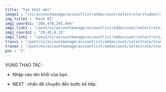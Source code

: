 ```yaml
---
title: "Tạo khối mới"
image1 : "/vi/accountmanage/accountlist/addaccount/selectrole/student/selectclass/CreateNewGrade.png"
img_title1 : "Hình 01"
img1_coords1: "208,476,245,494"
img1_link1 : "/post/vi/accountmanage/accountlist/addaccount/selectrole/student/selectclass/step27_create_new_class/"
img1_coords2 : "29,45,0,15"
img1_link2 : "/post/vi/accountmanage/accountlist/addaccount/selectrole/student/step24_select_class/"
tranvi : "/post/vi/accountmanage/accountlist/addaccount/selectrole/student/selectclass/step25_create_new_grade/"
tranen : "/post/en/accountmanage/accountlist/addaccount/selectrole/student/selectclass/step25_create_new_grade/"
pos : "1"
---
```

VÙNG THAO TÁC : 

- Nhập vào tên khối của bạn.

- NEXT : nhấn để chuyển đến bước kế tiếp.	